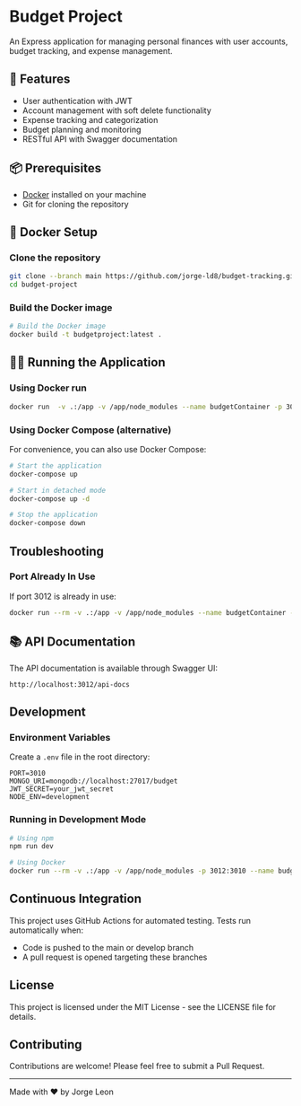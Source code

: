 # Budget Project

An Express application for managing personal finances with user accounts, budget tracking, and expense management.

## 🚀 Features

- User authentication with JWT
- Account management with soft delete functionality
- Expense tracking and categorization
- Budget planning and monitoring
- RESTful API with Swagger documentation

## 📦 Prerequisites

- [Docker](https://www.docker.com/get-started) installed on your machine
- Git for cloning the repository

## 🐳 Docker Setup

### Clone the repository

```bash
git clone --branch main https://github.com/jorge-ld8/budget-tracking.git budget-project
cd budget-project
```
### Build the Docker image

```bash
# Build the Docker image
docker build -t budgetproject:latest .
```

## 🏃‍♂️ Running the Application

### Using Docker run

```bash
docker run  -v .:/app -v /app/node_modules --name budgetContainer -p 3012:3010 budgetproject:latest
```

### Using Docker Compose (alternative)

For convenience, you can also use Docker Compose:

```bash
# Start the application
docker-compose up

# Start in detached mode
docker-compose up -d

# Stop the application
docker-compose down
```

## Troubleshooting

### Port Already In Use

If port 3012 is already in use:
```bash
docker run --rm -v .:/app -v /app/node_modules --name budgetContainer -p 3013:3010 budgetproject:latest
```

## 📚 API Documentation

The API documentation is available through Swagger UI:

```
http://localhost:3012/api-docs
```

## Development

### Environment Variables

Create a `.env` file in the root directory:

```
PORT=3010
MONGO_URI=mongodb://localhost:27017/budget
JWT_SECRET=your_jwt_secret
NODE_ENV=development
```

### Running in Development Mode

```bash
# Using npm
npm run dev

# Using Docker
docker run --rm -v .:/app -v /app/node_modules -p 3012:3010 --name budgetContainer -e NODE_ENV=development budgetproject:latest npm run dev
```

## Continuous Integration

This project uses GitHub Actions for automated testing. Tests run automatically when:

- Code is pushed to the main or develop branch
- A pull request is opened targeting these branches

## License

This project is licensed under the MIT License - see the LICENSE file for details.

## Contributing

Contributions are welcome! Please feel free to submit a Pull Request.

---

Made with ❤️ by Jorge Leon
